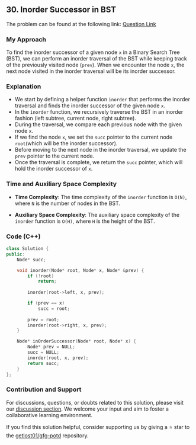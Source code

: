 ## 30. Inorder Successor in BST

The problem can be found at the following link: [Question Link](https://practice.geeksforgeeks.org/problems/inorder-successor-in-bst/1)

### My Approach

To find the inorder successor of a given node `x` in a Binary Search Tree (BST), we can perform an inorder traversal of the BST while keeping track of the previously visited node (`prev`). When we encounter the node `x`, the next node visited in the inorder traversal will be its inorder successor.

### Explanation

- We start by defining a helper function `inorder` that performs the inorder traversal and finds the inorder successor of the given node `x`.
- In the `inorder` function, we recursively traverse the BST in an inorder fashion (left subtree, current node, right subtree).
- During the traversal, we compare each previous node with the given node `x`.
- If we find the node `x`, we set the `succ` pointer to the current node `root`(which will be the inorder successor).
- Before moving to the next node in the inorder traversal, we update the `prev` pointer to the current node.
- Once the traversal is complete, we return the `succ` pointer, which will hold the inorder successor of `x`.

### Time and Auxiliary Space Complexity

- **Time Complexity**: The time complexity of the `inorder` function is `O(N)`, where `N` is the number of nodes in the BST.

- **Auxiliary Space Complexity**: The auxiliary space complexity of the `inorder` function is `O(H)`, where `H` is the height of the BST. 

### Code (C++)

```cpp
class Solution {
public:
    Node* succ;

    void inorder(Node* root, Node* x, Node* &prev) {
        if (!root)
            return;
        
        inorder(root->left, x, prev);

        if (prev == x)
            succ = root;
        
        prev = root;
        inorder(root->right, x, prev);
    }

    Node* inOrderSuccessor(Node* root, Node* x) {
        Node* prev = NULL;
        succ = NULL;
        inorder(root, x, prev);
        return succ;
    }
};
```

### Contribution and Support

For discussions, questions, or doubts related to this solution, please visit our [discussion section](https://github.com/getlost01/gfg-potd/discussions). We welcome your input and aim to foster a collaborative learning environment.

If you find this solution helpful, consider supporting us by giving a ⭐ star to the [getlost01/gfg-potd](https://github.com/getlost01/gfg-potd) repository.